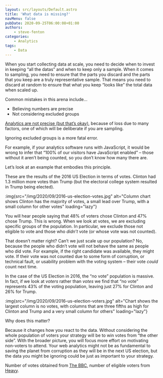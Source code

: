 ```yaml
---
layout: src/layouts/Default.astro
title: 'What data is missing?'
navMenu: false
pubDate: 2020-09-25T06:00:08+01:00
authors:
    - steve-fenton
categories:
    - Analytics
tags:
    - Data
---
```


When you start collecting data at scale, you need to decide when to invest in keeping “all the datas” and when to keep only a sample. When it comes to sampling, you need to ensure that the parts you discard and the parts that you keep are a truly representative sample. That means you need to discard at random to ensure that what you keep “looks like” the total data when scaled up.

Common mistakes in this arena include…

- Believing numbers are precise
- Not considering excluded groups

[Analytics are not precise (but that’s okay)](/2019/06/analytics-are-lossy-and-thats-okay/), because of loss due to many factors, one of which will be deliberate if you are sampling.

Ignoring excluded groups is a more fatal error.

For example, if your analytics software runs with JavaScript, it would be wrong to infer that “100% of our visitors have JavaScript enabled” – those without it aren’t being counted, so you don’t know how many there are.

Let’s look at an example that embodies this principle.

These are the results of the 2016 US Election in terms of votes. Clinton had 1.3 million more votes than Trump (but the electoral college system resulted in Trump being elected).

:img{src="/img/2020/09/2016-us-election-votes.jpg" alt="Column chart shows Clinton has the majority of votes, a small lead over Trump, with a small column for other votes" loading="lazy"}

You will hear people saying that 48% of voters chose Clinton and 47% chose Trump. This is wrong. When we look at votes, we are excluding specific groups of the population. In particular, we exclude those not eligible to vote and those who *didn’t* vote (or whose vote was not counted).

That doesn’t matter right? Can’t we just scale up our population? No, because the people who didn’t vote will not behave the same as people who did vote. For example, if the right candidate was available, they might vote. If their vote was not counted due to some form of corruption, or technical fault, or usability problem with the voting system – their vote *could* count next time.

In the case of the US Election in 2016, the “no vote” population is massive. In fact, if we look at *voters* rather than *votes* we find that “no vote” represents 43% of the voting population, leaving just 27% for Clinton and 26% for Trump.

:img{src="/img/2020/09/2016-us-election-voters.jpg" alt="Chart shows the largest column is no votes, with columns that are three fifths as high for Clinton and Trump and a very small column for others" loading="lazy"}

Why does this matter?

Because it changes how you react to the data. Without considering the whole population of voters your strategy will be to win votes from “the other side”. With the broader picture, you will focus more effort on motivating non-voters to attend. Your web analytics might not be as fundamental to saving the planet from corruption as they will be in the next US election, but the data you might be ignoring could be just as important to your strategy.

Number of votes obtained from [The BBC](https://www.bbc.co.uk/news/election/us2016/results), number of eligible voters from [Heavy](https://heavy.com/news/2016/11/eligible-voter-turnout-for-2016-data-hillary-clinton-donald-trump-republican-democrat-popular-vote-registered-results/).